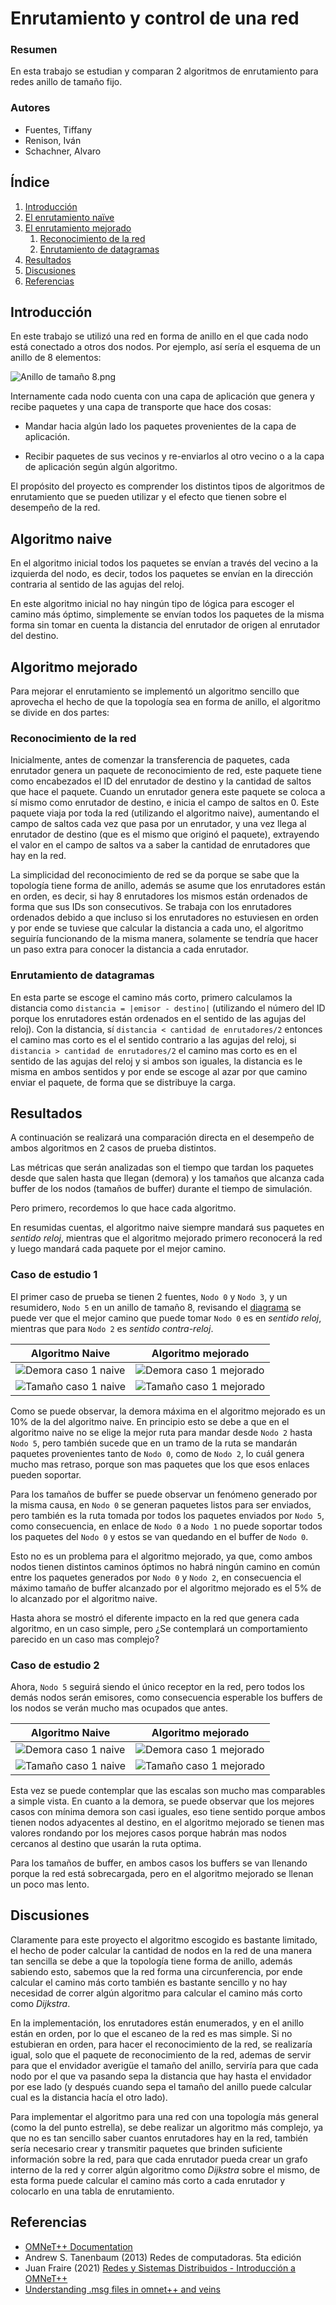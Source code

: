 # Enrutamiento y control de una red

### Resumen

En esta trabajo se estudian y comparan 2 algoritmos de enrutamiento para redes anillo de tamaño fijo.

### Autores

- Fuentes, Tiffany
- Renison, Iván
- Schachner, Alvaro

## Índice

1. [Introducción](#introducción)
2. [El enrutamiento naïve](#el-enrutamiento-naive)
3. [El enrutamiento mejorado](#el-enrutamiento-mejorado)
   1. [Reconocimiento de la red](#reconocimiento-de-la-red)
   2. [Enrutamiento de datagramas](#enrutamiento-de-datagramas)
4. [Resultados](#resultados)
5. [Discusiones](#discusiones)
6. [Referencias](#referencias)

## Introducción

En este trabajo se utilizó una red en forma de anillo en el que cada nodo está conectado a otros dos nodos. Por ejemplo, así sería el esquema de un anillo de 8 elementos:

![Anillo de tamaño 8.png](./Imágenes%20informe/Anillo%20de%20tamaño%208.png)

Internamente cada nodo cuenta con una capa de aplicación que genera y recibe paquetes y una capa de transporte que hace dos cosas:

- Mandar hacia algún lado los paquetes provenientes de la capa de aplicación.

- Recibir paquetes de sus vecinos y re-enviarlos al otro vecino o a la capa de aplicación según algún algoritmo.

El propósito del proyecto es comprender los distintos tipos de algoritmos de enrutamiento que se pueden utilizar y el efecto que tienen sobre el desempeño de la red.

## Algoritmo naive

En el algoritmo inicial todos los paquetes se envían a través del vecino a la izquierda del nodo, es decir, todos los paquetes se envían en la dirección contraria al sentido de las agujas del reloj.

En este algoritmo inicial no hay ningún tipo de lógica para escoger el camino más óptimo, simplemente se envían todos los paquetes de la misma forma sin tomar en cuenta la distancia del enrutador de origen al enrutador del destino.

## Algoritmo mejorado

Para mejorar el enrutamiento se implementó un algoritmo sencillo que aprovecha el hecho de que la topología sea en forma de anillo, el algoritmo se divide en dos partes:

### Reconocimiento de la red

Inicialmente, antes de comenzar la transferencia de paquetes, cada enrutador genera un paquete de reconocimiento de red, este paquete tiene como encabezados el ID del enrutador de destino y la cantidad de saltos que hace el paquete. Cuando un enrutador genera este paquete se coloca a sí mismo como enrutador de destino, e inicia el campo de saltos en 0. Este paquete viaja por toda la red (utilizando el algoritmo naive), aumentando el campo de saltos cada vez que pasa por un enrutador, y una vez llega al enrutador de destino (que es el mismo que originó el paquete), extrayendo el valor en el campo de saltos va a saber la cantidad de enrutadores que hay en la red.

La simplicidad del reconocimiento de red se da porque se sabe que la topología tiene forma de anillo, además se asume que los enrutadores están en orden, es decir, si hay 8 enrutadores los mismos están ordenados de forma que sus IDs son consecutivos. Se trabaja con los enrutadores ordenados debido a que incluso si los enrutadores no estuviesen en orden y por ende se tuviese que calcular la distancia a cada uno, el algoritmo seguiría funcionando de la misma manera, solamente se tendría que hacer un paso extra para conocer la distancia a cada enrutador.

### Enrutamiento de datagramas

En esta parte se escoge el camino más corto, primero calculamos la distancia como `distancia = |emisor - destino|` (utilizando el número del ID porque los enrutadores están ordenados en el sentido de las agujas del reloj). Con la distancia,  sí `distancia < cantidad de enrutadores/2` entonces el camino mas corto es el el sentido contrario a las agujas del reloj, si `distancia > cantidad de enrutadores/2` el camino mas corto es en el sentido de las agujas del reloj y si ambos son iguales, la distancia es le misma en ambos sentidos y por ende se escoge al azar por que camino enviar el paquete, de forma que se distribuye la carga.

## Resultados

A continuación se realizará una comparación directa en el desempeño de ambos algoritmos en 2 casos de prueba distintos.

Las métricas que serán analizadas son el tiempo que tardan los paquetes desde que salen hasta que llegan (demora) y los tamaños que alcanza cada buffer de los nodos (tamaños de buffer) durante el tiempo de simulación.

Pero primero, recordemos lo que hace cada algoritmo.

En resumidas cuentas, el algoritmo naive siempre mandará sus paquetes en *sentido reloj*, mientras que el algoritmo mejorado primero reconocerá la red y luego mandará cada paquete por el mejor camino.

### Caso de estudio 1

El primer caso de prueba se tienen 2 fuentes, `Nodo 0` y `Nodo 3`, y un resumidero, `Nodo 5` en un anillo de tamaño 8, revisando el [diagrama](#introducción) se puede ver que el mejor camino que puede tomar `Nodo 0` es en *sentido reloj*, mientras que para `Nodo 2` es *sentido contra-reloj*.

| Algoritmo Naive                                                                      | Algoritmo mejorado                                                                      |
| ------------------------------------------------------------------------------------ | --------------------------------------------------------------------------------------- |
| ![Demora caso 1 naive](Gráficos_parte1_caso1/Demora%20de%20paquetes%20recibidos.svg) | ![Demora caso 1 mejorado](Gráficos_parte2_caso1/Demora%20de%20paquetes%20recibidos.svg) |
| ![Tamaño caso 1 naive](Gráficos_parte1_caso1/Tamaos%20de%20buffer.svg)               | ![Tamaño caso 1 mejorado](Gráficos_parte2_caso1/Tamaos%20de%20buffer.svg)               |

Como se puede observar, la demora máxima en el algoritmo mejorado es un 10% de la del algoritmo naive. En principio esto se debe a que en el algoritmo naive no se elige la mejor ruta para mandar desde `Nodo 2` hasta `Nodo 5`, pero también sucede que en un tramo de la ruta se mandarán paquetes provenientes tanto de `Nodo 0`, como de `Nodo 2`, lo cuál genera mucho mas retraso, porque son mas paquetes que los que esos enlaces pueden soportar.

Para los tamaños de buffer se puede observar un fenómeno generado por la misma causa, en `Nodo 0` se generan paquetes listos para ser enviados, pero también es la ruta tomada por todos los paquetes enviados por `Nodo 5`, como consecuencia, en enlace de `Nodo 0` a `Nodo 1` no puede soportar todos los paquetes del `Nodo 0` y estos se van quedando en el buffer de `Nodo 0`.

Esto no es un problema para el algoritmo mejorado, ya que, como ambos nodos tienen distintos caminos óptimos no habrá ningún camino en común entre los paquetes generados por `Nodo 0` y `Nodo 2`, en consecuencia el máximo tamaño de buffer alcanzado por el algoritmo mejorado es el 5% de lo alcanzado por el algoritmo naive.

Hasta ahora se mostró el diferente impacto en la red que genera cada algoritmo, en un caso simple, pero ¿Se contemplará un comportamiento parecido en un caso mas complejo?

### Caso de estudio 2

Ahora, `Nodo 5` seguirá siendo el único receptor en la red, pero todos los demás nodos serán emisores, como consecuencia esperable los buffers de los nodos se verán mucho mas ocupados que antes.

| Algoritmo Naive                                                                      | Algoritmo mejorado                                                                      |
| ------------------------------------------------------------------------------------ | --------------------------------------------------------------------------------------- |
| ![Demora caso 1 naive](Gráficos_parte1_caso2/Demora%20de%20paquetes%20recibidos.svg) | ![Demora caso 1 mejorado](Gráficos_parte2_caso2/Demora%20de%20paquetes%20recibidos.svg) |
| ![Tamaño caso 1 naive](Gráficos_parte1_caso2/Tamaos%20de%20buffer.svg)               | ![Tamaño caso 1 mejorado](Gráficos_parte2_caso2/Tamaos%20de%20buffer.svg)               |

Esta vez se puede contemplar que las escalas son mucho mas comparables a simple vista. En cuanto a la demora, se puede observar que los mejores casos con mínima demora son casi iguales, eso tiene sentido porque ambos tienen nodos adyacentes al destino, en el algoritmo mejorado se tienen mas valores rondando por los mejores casos porque habrán mas nodos cercanos al destino que usarán la ruta optima.

Para los tamaños de buffer, en ambos casos los buffers se van llenando porque la red está sobrecargada, pero en el algoritmo mejorado se llenan un poco mas lento.

## Discusiones

Claramente para este proyecto el algoritmo escogido es bastante limitado, el hecho de poder calcular la cantidad de nodos en la red de una manera tan sencilla se debe a que la topología tiene forma de anillo, además sabiendo esto, sabemos que la red forma una circunferencia, por ende calcular el camino más corto también es bastante sencillo y no hay necesidad de correr algún algoritmo para calcular el camino más corto como _Dijkstra_.

En la implementación, los enrutadores están enumerados, y en el anillo están en orden, por lo que el escaneo de la red es mas simple. Si no estubieran en orden, para hacer el reconocimiento de la red, se realizaría igual, solo que el paquete de reconocimiento de la red, ademas de servir para que el envidador averigüe el tamaño del anillo, serviría para que cada nodo por el que va pasando sepa la distancia que hay hasta el envidador por ese lado (y después cuando sepa el tamaño del anillo puede calcular cual es la distancia hacía el otro lado).

Para implementar el algoritmo para una red con una topología más general (como la del punto estrella), se debe realizar un algoritmo más complejo, ya que no es tan sencillo saber cuantos enrutadores hay en la red, también sería necesario crear y transmitir paquetes que brinden suficiente información sobre la red, para que cada enrutador pueda crear un grafo interno de la red y correr algún algoritmo como _Dijkstra_ sobre el mismo, de esta forma puede calcular el camino más corto a cada enrutador y colocarlo en una tabla de enrutamiento.

## Referencias

- [OMNeT++ Documentation](https://omnetpp.org/documentation/)
- Andrew S. Tanenbaum (2013) Redes de computadoras. 5ta edición
- Juan Fraire (2021) [Redes y Sistemas Distribuidos - Introducción a OMNeT++](https://www.youtube.com/watch?v=6J_0ZKquNWU&t=1766s)
- [Understanding .msg files in omnet++ and veins](https://stackoverflow.com/questions/65542635/understanding-msg-files-in-omnet-and-veins)